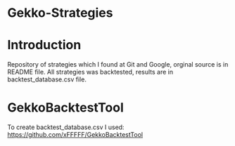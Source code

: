 # Gekko-Strategies
# Introduction
Repository of strategies which I found at Git and Google, orginal source is in README file. All strategies was backtested, results are in backtest_database.csv file.

# GekkoBacktestTool
To create backtest_database.csv I used: https://github.com/xFFFFF/GekkoBacktestTool

